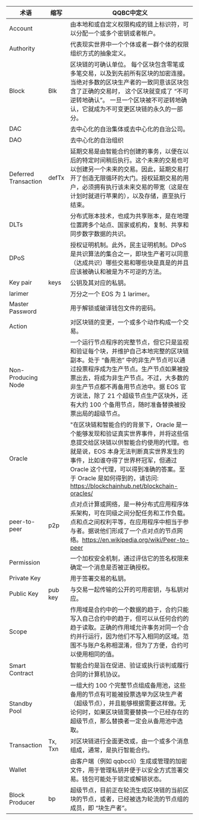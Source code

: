
 术语  | 缩写 | QQBC中定义 
------|------|------------
|Account|     | 由本地和或自定义权限构成的链上标识符，可以分配一个或多个密钥或者帐户。|
|Authority|     |代表现实世界中一个个体或者一群个体的权限组织方式的抽象定义。|
|Block | Blk | 区块链的可确认单位。 每个区块包含零笔或多笔交易，以及到先前所有区块的加密连接。 当绝对多数的区块生产者的一致同意该区块包含了正确的交易时， 这个区块就变成了 “不可逆转地确认”。 一旦一个区块被不可逆转地确认，它就成为不可变更区块链的永久的一部分。|
|DAC|     |去中心化的自治集体或去中心化的自治公司。|
|DAO|     |去中心化的自治组织|
|Deferred Transaction | defTx |延期交易是由智能合约创建的事务，以便在以后的特定时间稍后执行。这个未来的交易也可以创建另一个未来的交易。因此，延期交易打开了创造无限循环的大门。授权延期交易的用户，必须拥有执行该未来交易的带宽（这是在计划时就进行苹果的），以及存储，直至执行结束。|
|DLTs |    |分布式账本技术，也成为共享账本，是在地理位置跨多个站点、国家或机构，复制、共享和同步数字数据的共识。|
DPoS |     |授权证明机制。此外，民主证明机制。DPoS 是共识算法的集合之一，即块生产者可以同意（达成共识）哪些交易和哪些块是真是的并且应该被确认和被是为不可逆的方法。|
|Key pair| keys | 公钥及其对应的私钥。|
|larimer |      |万分之一个 EOS 为 1 larimer。|
|Master Password|     |用于解锁或破译钱包文件的密码。|
|Action |     |对区块链的变更，一个或多个动作构成一个交易。|
| Non-Producing Node |     |一个运行节点程序的完整节点，但它只是监视和验证每个块，并维护自己本地完整的区块链副本。处于 “备用池” 中的非生产节点可以通过投票程序成为生产节点。生产节点如果被投票出去，将成为非生产节点。不过，大多数的非生产节点都不再备用节点池中。据 EOS 官方说法，除了 21 个超级节点生产区块外，还有大约 100 个备用节点，随时准备替换被投票出局的超级节点。|
| Oracle |    |"在区块链和智能合约的背景下，Oracle 是一个能够发现和验证真实世界事件，并将这些信息提交给区块链以供智能合约使用的代理。也就是说，EOS 本身无法判断真实世界发生的事件，比如谁夺得了世界杯冠军，但通过 Oracle 这个代理，可以得到准确的答案。至于 Oracle 是如何得到的，请访问: https://blockchainhub.net/blockchain-oracles/ |
peer-to-peer |  p2p  |点对点计算或网络，是一种分布式应用程序体系架构，可在同级之间分配任务和工作负载。点和点之间权利平等，在应用程序中相当于参与者。据说他们形成了一个点对点的节点网络。https://en.wikipedia.org/wiki/Peer-to-peer 
Permission |     |一个加权安全机制，通过评估它的签名权限来确定一个消息是否被正确授权。
Private Key |     |用于签署交易的私钥。
Public Key | pub key | 与交易一起传输的公开的可用密钥，与私钥对应。
Scope|     |作用域是合约中的一个数据的趋于，合约只能写入自己合约中的趋于，但可以从任何合约的趋于读取。正确的作用域允许事务对同一个合约并行运行，因为他们不写入相同的区域。范围不与账户名称相混淆，但为了方便，合约可以使用相同的值。
Smart Contract |     | 智能合约是旨在促进、验证或执行谈判或履行合同的计算机协议。
Standby Pool |     | 一组大约 100 个完整节点组成备用池，这些备用的节点有可能被投票选举为区块生产者（超级节点），并且能够根据需要这样做。无论何时，如果区块链需要替换一个已经存在的超级节点，那么替换者一定会从备用池中选取。
Transaction | Tx, Txn | 对区块链进行全面更改或，由一个或多个消息组成，通常，是执行智能合约。
Wallet |     | 由客户端（例如 qqbccli）生成或管理的加密文件，用于管理私钥并便于以安全方式签署交易。钱包可能处于锁定或解锁状态。
Block Producer | bp | 超级节点，目前正在轮流生成区块链的当前区块的节点，或者，已经被选为轮流的节点组的成员，即 “块生产者”。